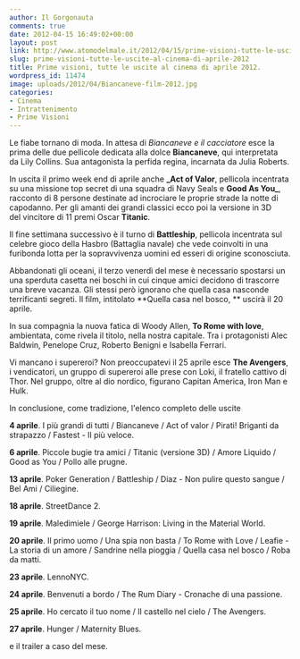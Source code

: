 ```yaml
---
author: Il Gorgonauta
comments: true
date: 2012-04-15 16:49:02+00:00
layout: post
link: http://www.atomodelmale.it/2012/04/15/prime-visioni-tutte-le-uscite-al-cinema-di-aprile-2012/
slug: prime-visioni-tutte-le-uscite-al-cinema-di-aprile-2012
title: Prime visioni, tutte le uscite al cinema di aprile 2012.
wordpress_id: 11474
image: uploads/2012/04/Biancaneve-film-2012.jpg
categories:
- Cinema
- Intrattenimento
- Prime Visioni
---
```



Le fiabe tornano di moda. In attesa di _Biancaneve e il cacciatore_ esce la prima delle due pellicole dedicata alla dolce **Biancaneve**, qui interpretata da Lily Collins. Sua antagonista la perfida regina, incarnata da Julia Roberts.

In uscita il primo week end di aprile anche **_Act of Valor**, pellicola incentrata su una missione top secret di una squadra di Navy Seals e **Good As You_**, racconto di 8 persone destinate ad incrociare le proprie strade la notte di capodanno. Per gli amanti dei grandi classici ecco poi la versione in 3D del vincitore di 11 premi Oscar **Titanic**.

Il fine settimana successivo è il turno di **Battleship**, pellicola incentrata sul celebre gioco della Hasbro (Battaglia navale) che vede coinvolti in una furibonda lotta per la sopravvivenza uomini ed esseri di origine sconosciuta.

Abbandonati gli oceani, il terzo venerdì del mese è necessario spostarsi un una sperduta casetta nei boschi in cui cinque amici decidono di trascorre una breve vacanza. Gli stessi però ignorano che quella casa nasconde terrificanti segreti. Il film, intitolato **Quella casa nel bosco, ** uscirà il 20 aprile.

In sua compagnia la nuova fatica di Woody Allen, **To Rome with love**, ambientata, come rivela il titolo, nella nostra capitale. Tra i protagonisti Alec Baldwin, Penelope Cruz, Roberto Benigni e Isabella Ferrari.

Vi mancano i supereroi? Non preoccupatevi il 25 aprile esce **The Avengers**, i vendicatori, un gruppo di supereroi alle prese con Loki, il fratello cattivo di Thor. Nel gruppo, oltre al dio nordico, figurano Capitan America, Iron Man e Hulk.

In conclusione, come tradizione, l'elenco completo delle uscite

**4 aprile**. I più grandi di tutti / Biancaneve / Act of valor / Pirati! Briganti da strapazzo / Fastest - Il più veloce.

**6 aprile**. Piccole bugie tra amici / Titanic (versione 3D) / Amore Liquido / Good as You / Pollo alle prugne.

**13 aprile**. Poker Generation / Battleship / Diaz - Non pulire questo sangue / Bel Ami / Ciliegine.

**18 aprile**. StreetDance 2.

**19 aprile**. Maledimiele / George Harrison: Living in the Material World.

**20 aprile**. Il primo uomo / Una spia non basta / To Rome with Love / Leafie - La storia di un amore / Sandrine nella pioggia / Quella casa nel bosco / Roba da matti.

**23 aprile**. LennoNYC.

**24 aprile**. Benvenuti a bordo / The Rum Diary - Cronache di una passione.

**25 aprile**. Ho cercato il tuo nome / Il castello nel cielo / The Avengers.

**27 aprile**. Hunger / Maternity Blues.

e il trailer a caso del mese.

